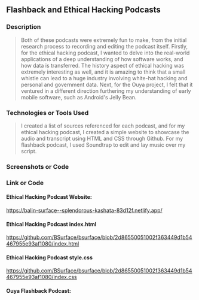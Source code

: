 ## Flashback and Ethical Hacking Podcasts 

### Description
> Both of these podcasts were extremely fun to make, from the initial research process to recording and editing the podcast itself. Firstly, for the ethical hacking podcast, I wanted to delve into the real-world applications of a deep understanding of how software works, and how data is transferred. The history aspect of ethical hacking was extremely interesting as well, and it is amazing to think that a small whistle can lead to a huge industry involving white-hat hacking and personal and government data. Next, for the Ouya project, I felt that it ventured in a different direction furthering my understanding of early mobile software, such as Android's Jelly Bean.
### Technologies or Tools Used
> I created a list of sources referenced for each podcast, and for my ethical hacking podcast, I created a simple website to showcase the audio and transcript using HTML and CSS through Github. For my flashback podcast, I used Soundtrap to edit and lay music over my script.
### Screenshots or Code
>
### Link or Code
#### Ethical Hacking Podcast Website:
https://balin-surface--splendorous-kashata-83d12f.netlify.app/

#### Ethical Hacking Podcast index.html
https://github.com/BSurface/bsurface/blob/2d86550051002f363449d1b54467955e93af1080/index.html

#### Ethical Hacking Podcast style.css
https://github.com/BSurface/bsurface/blob/2d86550051002f363449d1b54467955e93af1080/index.css

#### Ouya Flashback Podcast:



